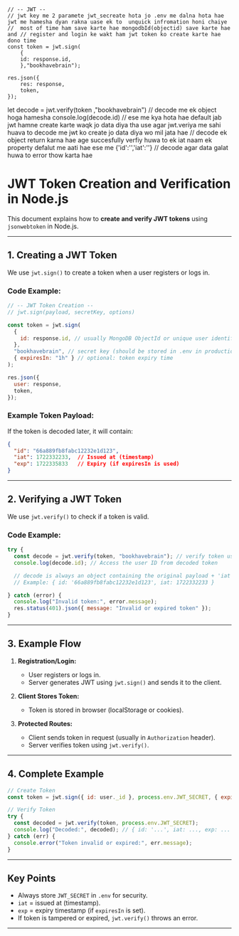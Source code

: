 
    // -- JWT --
    // jwt key me 2 paramete jwt_secreate hota jo .env me dalna hota hae  jwt me hamesha dyan rakna uase ek to  unquick infromation honi chaiye
    //  most of time ham save karte hae mongodbId(objectid) save karte hae and // register and login ke wakt ham jwt token ko create karte hae dono time
    const token = jwt.sign(
        {
        id: response.id,
        },"bookhavebrain");

    res.json({
        res: response,
        token,
    });
    

 let decode = jwt.verify(token ,"bookhavebrain") // decode me ek object hoga hamesha
console.log(decode.id) // ese me kya hota hae default jab jwt hamne create karte waqk jo data diya tha use agar jwt.veriya me sahi huava to  decode me jwt ko create jo data diya wo mil jata hae 
// decode ek object return karna hae age succesfully verfiy huwa to ek iat naam ek property defalut me aati hae ese me {'id':'','iat':''}
// decode agar data galat huwa to error thow karta hae 

# JWT Token Creation and Verification in Node.js

This document explains how to **create and verify JWT tokens** using `jsonwebtoken` in Node.js.

---

## **1. Creating a JWT Token**
We use `jwt.sign()` to create a token when a user registers or logs in.

### **Code Example:**
```javascript
// -- JWT Token Creation --
// jwt.sign(payload, secretKey, options)

const token = jwt.sign(
  {
    id: response.id, // usually MongoDB ObjectId or unique user identifier
  },
  "bookhavebrain", // secret key (should be stored in .env in production)
  { expiresIn: "1h" } // optional: token expiry time
);

res.json({
  user: response,
  token,
});
```

### **Example Token Payload:**
If the token is decoded later, it will contain:
```json
{
  "id": "66a889fb8fabc12232e1d123",
  "iat": 1722332233,  // Issued at (timestamp)
  "exp": 1722335833   // Expiry (if expiresIn is used)
}
```

---

## **2. Verifying a JWT Token**
We use `jwt.verify()` to check if a token is valid.

### **Code Example:**
```javascript
try {
  const decode = jwt.verify(token, "bookhavebrain"); // verify token using same secret
  console.log(decode.id); // Access the user ID from decoded token

  // decode is always an object containing the original payload + 'iat' (and 'exp' if expiry used)
  // Example: { id: '66a889fb8fabc12232e1d123', iat: 1722332233 }

} catch (error) {
  console.log("Invalid token:", error.message);
  res.status(401).json({ message: "Invalid or expired token" });
}
```

---

## **3. Example Flow**
1. **Registration/Login:**
   - User registers or logs in.
   - Server generates JWT using `jwt.sign()` and sends it to the client.

2. **Client Stores Token:**
   - Token is stored in browser (localStorage or cookies).

3. **Protected Routes:**
   - Client sends token in request (usually in `Authorization` header).
   - Server verifies token using `jwt.verify()`.

---

## **4. Complete Example**
```javascript
// Create Token
const token = jwt.sign({ id: user._id }, process.env.JWT_SECRET, { expiresIn: "1h" });

// Verify Token
try {
  const decoded = jwt.verify(token, process.env.JWT_SECRET);
  console.log("Decoded:", decoded); // { id: '...', iat: ..., exp: ... }
} catch (err) {
  console.error("Token invalid or expired:", err.message);
}
```

---

## **Key Points**
- Always store `JWT_SECRET` in `.env` for security.
- `iat` = issued at (timestamp).
- `exp` = expiry timestamp (if `expiresIn` is set).
- If token is tampered or expired, `jwt.verify()` throws an error.

---